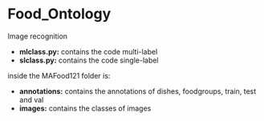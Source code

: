 # Food_Ontology
Image recognition
- **mlclass.py:** contains the code multi-label
- **slclass.py:** contains the code single-label

inside the MAFood121 folder is:

- **annotations:** contains the annotations of dishes, foodgroups, train, test and val
- **images:** contains the classes of images
